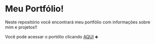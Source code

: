 # Meu Portfólio!

Neste repositório você encontrará meu portfólio com informações sobre mim e projetos!!

Você pode acessar o portólio clicando [AQUI](https://leonardordev.github.io/portfolio-leonardo/) 🡸